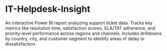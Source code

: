 # IT-Helpdesk-Insight
An interactive Power BI report analyzing support ticket data. Tracks key metrics like resolution time, satisfaction scores, SLA/TAT adherence, and priority-level performance across regions and channels. Includes drilldowns by country, city, and customer segment to identify areas of delay or dissatisfaction.
